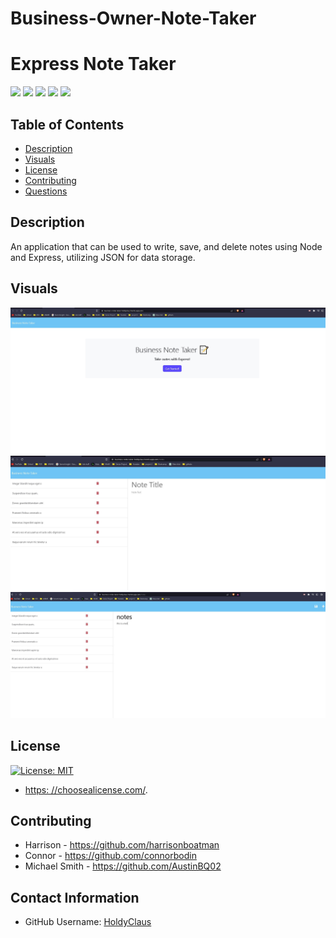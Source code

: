 # Business-Owner-Note-Taker

# Express Note Taker
  <img src="https://img.shields.io/badge/-JavaScript-blue" />
  <img src="https://img.shields.io/badge/-JSON-red" />
  <img src="https://img.shields.io/badge/-Express-green" />
  <img src="https://img.shields.io/badge/-Node-yellow" />
  <img src="https://img.shields.io/badge/-Heroku-grey" />

## Table of Contents
  * [Description](#description)
  * [Visuals](#visuals)
  * [License](#license)
  * [Contributing](#contribution)
  * [Questions](#contact-information)

## Description
An application that can be used to write, save, and delete notes using Node and Express, utilizing JSON for data storage.

## Visuals
![FrontPage](/public/Frontpage.JPG)
![Notes](/public/Notes.JPG)
![Savenotes](/public/Save.JPG)

## License
  [![License: MIT](https://img.shields.io/badge/License-MIT-yellow.svg)](https://opensource.org/licenses/MIT)
  * [https: //choosealicense.com/](https://choosealicense.com/).

## Contributing
- Harrison - https://github.com/harrisonboatman
- Connor - https://github.com/connorbodin
- Michael Smith - https://github.com/AustinBQ02

## Contact Information
  * GitHub Username: [HoldyClaus](https://github.com/HoldyClaus)